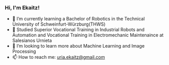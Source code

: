 ### Hi, I'm Ekaitz!

- 🔭 I’m currently learning a Bachelor of Robotics in the Technical University of Schweinfurt-Würzburg(THWS)
- 💬 Studied Superior Vocational Training in Industrial Robots and Automation and Vocational Training in Electromechanic Maintenaince at Salesianos Urnieta
- 🤔 I’m looking to learn more about Machine Learning and Image Processing
- 📫 How to reach me: uria.ekaitz@gmail.com

<!--
**Ekaitzu/Ekaitzu** is a ✨ _special_ ✨ repository because its `README.md` (this file) appears on your GitHub profile.

Here are some ideas to get you started:

- 🔭 I’m currently working on  
- 🌱 I’m currently learning ...
- 👯 I’m looking to collaborate on ...
- 🤔 I’m looking for help with ...
- 💬 Ask me about ...
- 📫 How to reach me: ...
- 😄 Pronouns: ...
- ⚡ Fun fact: ...
-->
